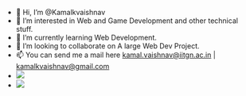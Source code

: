 - 👋 Hi, I’m @Kamalkvaishnav
- 👀 I’m interested in Web and Game Development and other technical stuff.
- 🌱 I’m currently learning Web Development.
- 💞️ I’m looking to collaborate on A large Web Dev Project.
- 📫 You can send me a mail here kamal.vaishnav@iitgn.ac.in | kamalkvaishnav@gmail.com
- ![](https://komarev.com/ghpvc/?username=Kamalkvaishnav&label=PROFILE+VIEWS)
- ![](https://komarev.com/ghpvc/?username=Kamalkvaishnav)

<!---
Kamalkvaishnav/Kamalkvaishnav is a ✨ special ✨ repository because its `README.md` (this file) appears on your GitHub profile.
You can click the Preview link to take a look at your changes.
--->
